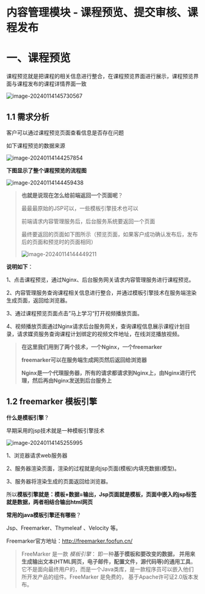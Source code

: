 # 内容管理模块 - 课程预览、提交审核、课程发布



# 一、课程预览

课程预览就是把课程的相关信息进行整合，在课程预览界面进行展示，课程预览界面与课程发布的课程详情界面一致

![image-20240114145730567](https://picture-typora-zhangjingqi.oss-cn-beijing.aliyuncs.com/image-20240114145730567.png)

## 1.1 需求分析

客户可以通过课程预览页面查看信息是否存在问题

如下课程预览的数据来源

![image-20240114144257854](https://picture-typora-zhangjingqi.oss-cn-beijing.aliyuncs.com/image-20240114144257854.png)

**下图显示了整个课程预览的流程图**

![image-20240114144459438](https://picture-typora-zhangjingqi.oss-cn-beijing.aliyuncs.com/image-20240114144459438.png)



> **也就是说现在怎么给前端返回一个页面呢**？
>
> 最最最原始的JSP可以，一些模板引擎技术也可以
>
> 前端请求内容管理服务后，后台服务系统要返回一个页面
>
> 最终要返回的页面如下图所示（预览页面，如果客户成功确认发布后，发布后的页面和预览时的页面相同）
>
> ![image-20240114144449211](https://picture-typora-zhangjingqi.oss-cn-beijing.aliyuncs.com/image-20240114144449211.png)



**说明如下**：

1、点击课程预览，通过Nginx、后台服务网关请求内容管理服务进行课程预览。

2、内容管理服务查询课程相关信息进行整合，并通过模板引擎技术在服务端渲染生成页面，返回给浏览器。

3、通过课程预览页面点击”马上学习“打开视频播放页面。

4、视频播放页面通过Nginx请求后台服务网关，查询课程信息展示课程计划目录，请求媒资服务查询课程计划绑定的视频文件地址，在线浏览播放视频。

> **在这里我们用到了两个技术，一个Nginx，一个freemarker**
>
> **freemarker可以在服务端生成网页然后返回给浏览器**
>
> **Nginx是一个代理服务器，所有的请求都请求到Nginx上，由Nginx进行代理，然后再由Nginx发送到后台服务上**



## 1.2 freemarker 模板引擎

**什么是模板引擎**？

早期采用的jsp技术就是一种模板引擎技术

![image-20240114145255995](https://picture-typora-zhangjingqi.oss-cn-beijing.aliyuncs.com/image-20240114145255995.png)

1、浏览器请求web服务器

2、服务器渲染页面，渲染的过程就是向jsp页面(模板)内填充数据(模型)。

3、服务器将渲染生成的页面返回给浏览器。

所以**模板引擎就是：模板+数据=输出，Jsp页面就是模板，页面中嵌入的jsp标签就是数据，两者相结合输出html网页**



**常用的java模板引擎还有哪些**？

Jsp、Freemarker、Thymeleaf 、Velocity 等。

Freemarker官方地址：http://freemarker.foofun.cn/

> FreeMarker 是一款 *模板引擎*： 即一种**基于模板和要改变的数据， 并用来生成输出文本(HTML网页，电子邮件，配置文件，源代码等)的通用工具**。 它不是面向最终用户的，而是一个Java类库，是一款程序员可以嵌入他们所开发产品的组件。FreeMarker 是免费的， 基于Apache许可证2.0版本发布。









